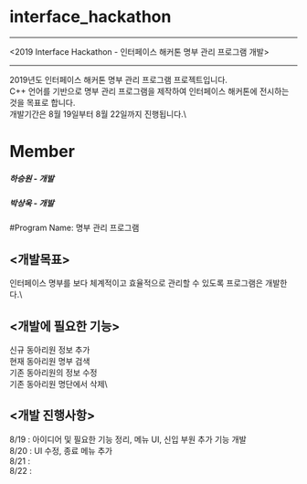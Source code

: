 # interface_hackathon

***
<2019 Interface Hackathon - 인터페이스 해커톤 명부 관리 프로그램 개발>
***

2019년도 인터페이스 해커톤 명부 관리 프로그램 프로젝트입니다.\
C++ 언어를 기반으로 명부 관리 프로그램을 제작하여 인터페이스 해커톤에 전시하는 것을 목표로 합니다.\
개발기간은 8월 19일부터 8월 22일까지 진행됩니다.\

# Member
##### 하승원 - 개발
##### 박상욱 - 개발 

#Program Name: 명부 관리 프로그램

<개발목표>
----------
인터페이스 명부를 보다 체계적이고 효율적으로 관리할 수 있도록 프로그램은 개발한다.\

<개발에 필요한 기능>
--------------------
신규 동아리원 정보 추가\
현재 동아리원 명부 검색\
기존 동아리원의 정보 수정\
기존 동아리원 명단에서 삭제\

<개발 진행사항>
---------------
8/19 : 아이디어 및 필요한 기능 정리, 메뉴 UI, 신입 부원 추가 기능 개발\
8/20 : UI 수정, 종료 메뉴 추가\
8/21 :\
8/22 :

